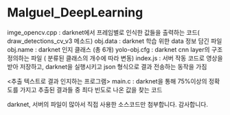 # Malguel_DeepLearning

<darknet>
imge_opencv.cpp : darknet에서 프레임별로 인식한 값들을 출력하는 코드( draw_detections_cv_v3 메소드)
obj.data : darknet 학습 위한 data 정보 담긴 파일
obj.name : darknet 인지 클래스 (총 6개)
yolo-obj.cfg : darknet cnn layer의 구조 정의하는 파일 ( 분류된 클래스의 개수에 따라 변동)

<server>
index.js : 서버 작동 코드로 영상을 받아 저장하고, darknet을 실행시키고 json 형식으로 결과 전송하는 동작을 가짐

<추출 텍스트로 결과 인지하는 프로그램>
main.c : darknet을 통해 75%이상의 정확도를 가지고 추출된 결과들 중 최다 빈도로 나온 값을 찾는 코드

darknet, 서버의 파일이 많아서 직접 사용한 소스코드만 첨부합니다. 감사합니다.

